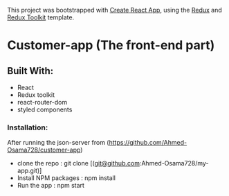 This project was bootstrapped with [Create React App](https://github.com/facebook/create-react-app), using the [Redux](https://redux.js.org/) and [Redux Toolkit](https://redux-toolkit.js.org/) template.

# Customer-app (The front-end part)

## Built With:
- React
- Redux toolkit
- react-router-dom
- styled components

### Installation:
After running the json-server from (https://github.com/Ahmed-Osama728/customer-app) 
- clone the repo : git clone [(git@github.com:Ahmed-Osama728/my-app.git)]
- Install NPM packages : npm install
- Run the app : npm start 

 
